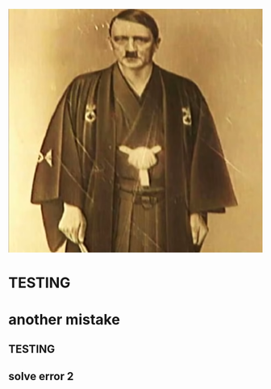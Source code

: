 <p align="center">
    <img src="./hhuh2.png" alt="img">
</p>
<h1>TESTING<h1>
another mistake
<h2>TESTING<h2>
solve error 2
